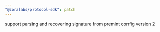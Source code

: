 ```yaml
---
"@zoralabs/protocol-sdk": patch
---
```


support parsing and recovering signature from premint config version 2
